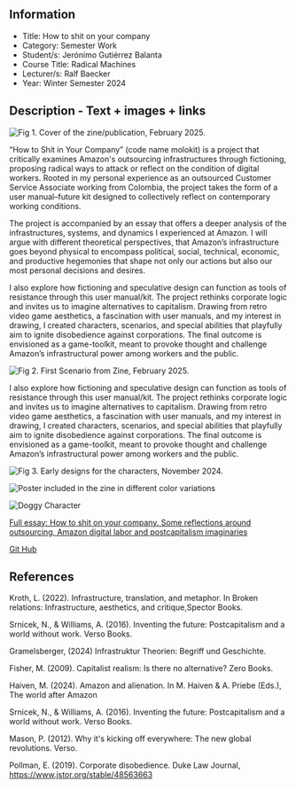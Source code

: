 ## Information    

- Title: How to shit on your company
- Category: Semester Work   
- Student/s: Jerónimo Gutiérrez Balanta  
- Course Title: Radical Machines  
- Lecturer/s: Ralf Baecker   
- Year: Winter Semester 2024

## Description - Text + images + links  

![Fig 1. Cover of the zine/publication, February 2025.](jgb_molokit_hst_1)    

“How to Shit in Your Company” (code name molokit) is a project that critically examines Amazon's outsourcing infrastructures through fictioning, proposing radical ways to attack or reflect on the condition of digital workers. Rooted in my personal experience as an outsourced Customer Service Associate working from Colombia, the project takes the form of a user manual–future kit designed to collectively reflect on contemporary working conditions.

The project is accompanied by an essay that offers a deeper analysis of the infrastructures, systems, and dynamics I experienced at Amazon. I will argue with different theoretical perspectives, that Amazon’s infrastructure goes beyond physical to encompass political, social, technical, economic, and productive hegemonies that shape not only our actions but also our most personal decisions and desires.

I also explore how fictioning and speculative design can function as tools of resistance through this user manual/kit. The project rethinks corporate logic and invites us to imagine alternatives to capitalism. Drawing from retro video game aesthetics, a fascination with user manuals, and my interest in drawing, I created characters, scenarios, and special abilities that playfully aim to ignite disobedience against corporations. The final outcome is envisioned as a game-toolkit, meant to provoke thought and challenge Amazon’s infrastructural power among workers and the public.

![Fig 2. First Scenario from Zine, February 2025.](jgb_molokit_comic_1)  

I also explore how fictioning and speculative design can function as tools of resistance through this user manual/kit. The project rethinks corporate logic and invites us to imagine alternatives to capitalism. Drawing from retro video game aesthetics, a fascination with user manuals, and my interest in drawing, I created characters, scenarios, and special abilities that playfully aim to ignite disobedience against corporations. The final outcome is envisioned as a game-toolkit, meant to provoke thought and challenge Amazon’s infrastructural power among workers and the public.    

![Fig 3. Early designs for the characters, November 2024.](jgb_molokit_sketches_characters_1)

![Poster included in the zine in different color variations](jgb_molokit_poste)

![Doggy Character](jgb_desobidiencekit_character_molo)    


[Full essay: How to shit on your company.
Some reflections around outsourcing, Amazon digital labor and postcapitalism imaginaries
](https://sites.google.com/view/jeronimo-gutierrezbalanta/projects/outsourcing-infrastructures?authuser=0)


[Git Hub](https://sites.google.com/view/jeronimo-gutierrezbalanta/projects/outsourcing-infrastructures?authuser=0)


## References 

Kroth, L. (2022). Infrastructure, translation, and metaphor. In Broken relations: Infrastructure, aesthetics, and critique,Spector Books.​

Srnicek, N., & Williams, A. (2016). Inventing the future: Postcapitalism and a world without work. Verso Books.​

Gramelsberger, (2024) Infrastruktur Theorien: Begriff und Geschichte. 

Fisher, M. (2009). Capitalist realism: Is there no alternative? Zero Books.​

Haiven, M. (2024). Amazon and alienation. In M. Haiven & A. Priebe (Eds.), The world after Amazon
 
Srnicek, N., & Williams, A. (2016). Inventing the future: Postcapitalism and a world without work. Verso Books.​

Mason, P. (2012). Why it's kicking off everywhere: The new global revolutions. Verso.​

Pollman, E. (2019). Corporate disobedience. Duke Law Journal, https://www.jstor.org/stable/48563663

